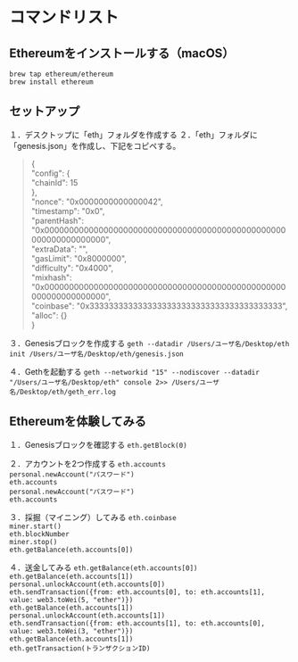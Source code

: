 
# コマンドリスト

## Ethereumをインストールする（macOS）
`brew tap ethereum/ethereum`  
`brew install ethereum`

## セットアップ
１．デスクトップに「eth」フォルダを作成する
２．「eth」フォルダに「genesis.json」を作成し、下記をコピペする。
> {  
>   "config": {  
>     "chainId": 15  
>   },  
>   "nonce": "0x0000000000000042",  
>   "timestamp": "0x0",  
>   "parentHash": "0x0000000000000000000000000000000000000000000000000000000000000000",  
>   "extraData": "",  
>   "gasLimit": "0x8000000",  
>   "difficulty": "0x4000",  
>   "mixhash": "0x0000000000000000000000000000000000000000000000000000000000000000",  
>   "coinbase": "0x3333333333333333333333333333333333333333",  
>   "alloc": {}  
> }

３．Genesisブロックを作成する
`geth --datadir /Users/ユーザ名/Desktop/eth init /Users/ユーザ名/Desktop/eth/genesis.json`

４．Gethを起動する
`geth --networkid "15" --nodiscover --datadir "/Users/ユーザ名/Desktop/eth" console 2>> /Users/ユーザ名/Desktop/eth/geth_err.log`

## Ethereumを体験してみる

１．Genesisブロックを確認する
`eth.getBlock(0)`

２．アカウントを2つ作成する
`eth.accounts`  
`personal.newAccount("パスワード")`  
`eth.accounts`  
`personal.newAccount("パスワード")`  
`eth.accounts`

３．採掘（マイニング）してみる
`eth.coinbase`  
`miner.start()`  
`eth.blockNumber`  
`miner.stop()`  
`eth.getBalance(eth.accounts[0])`

４．送金してみる
`eth.getBalance(eth.accounts[0])`  
`eth.getBalance(eth.accounts[1])`  
`personal.unlockAccount(eth.accounts[0])`  
`eth.sendTransaction({from: eth.accounts[0], to: eth.accounts[1], value: web3.toWei(5, "ether")})`  
`eth.getBalance(eth.accounts[1])`  
`personal.unlockAccount(eth.accounts[1])`  
`eth.sendTransaction({from: eth.accounts[1], to: eth.accounts[0], value: web3.toWei(3, "ether")})`  
`eth.getBalance(eth.accounts[1])`  
`eth.getTransaction(トランザクションID)`
